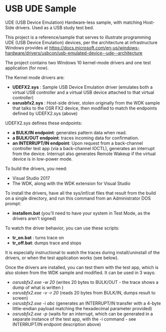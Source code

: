 # USB UDE Sample
UDE (USB Device Emulation) Hardware-less sample, with matching Host-Side drivers. Used as a USB study test bed.

This project is a reference/sample that serves to illustrate programming UDE (USB Device Emulation) devices, per the architecture at infrastructure Windows provides at https://docs.microsoft.com/en-us/windows-hardware/drivers/usbcon/usb-emulated-device--ude--architecture

The project contains two Windows 10 kernel-mode drivers and one test application (for now).

The Kernel mode drivers are:
* <B>UDEFX2.sys</b> : Sample USB Device Emulation driver (emulates both a virtual USB controller and a virtual USB device attached to that virtual controller) 
* <B>osrusbfx2.sys</b> : Host-side driver, stolen originally from the WDK sample that talks to the OSR FX2 device, then modified to match the endpoints defined by UDEFX2.sys (above)

UDEFX2.sys defines these endpoints:
* <B>a BULK/IN endpoint</B>:  generates pattern data when read.
* <B>a BULK/OUT endpoint</B>: traces incoming data for confirmation.
* <B>an INTERRUPT/IN endpoint</B>:  Upon request from a back-channel controller test app (via a back-channel IOCTL), generates an interrupt from the device. Interrupt also generates Remote Wakeup if the virtual device is in low-power mode.

To build the drivers, you need:
* Visual Studio 2017
* The WDK, along with the WDK extension for Visual Studio

To install the drivers, have all the sys/inf/cat files that result from the build on a single directory, and run this command from an Administrator DOS prompt:
* <B>installem.bat</B>
(you'll need to have your system in Test Mode, as the drivers aren't signed)

To watch the driver behavior, you can use these scripts:
* <B>tr_on.bat</B> :  turns trace on
* <B>tr_off.bat</B>: dumps trace and stops

It is especially instructional to watch the traces during install/uninstall of the drivers, or when the test application works (see below).


Once the drivers are installed, you can test them with the test app, which is also stoken from the WDK sample and modified.  It can be used in 3 ways:
* *osrusbfx2.exe -w 20*   (writes 20 bytes to BULK/OUT - the trace shows a dump of what is written )
* *osrusbfx2.exe -v -r 20*   (reads 20 bytes from BULK/IN, dumps result to screen)
* *osrusbfx2.exe -i abc* (generates an INTERRUPT/IN transfer with a 4-byte little-endian payload matching the hexadecimal parameter provided)
* *osrusbfx2.exe -p*  (waits for an interrupt, which can be generated in a separate instance of the test app, with the -i command - see INTERRUPT/IN endpoint description above)



